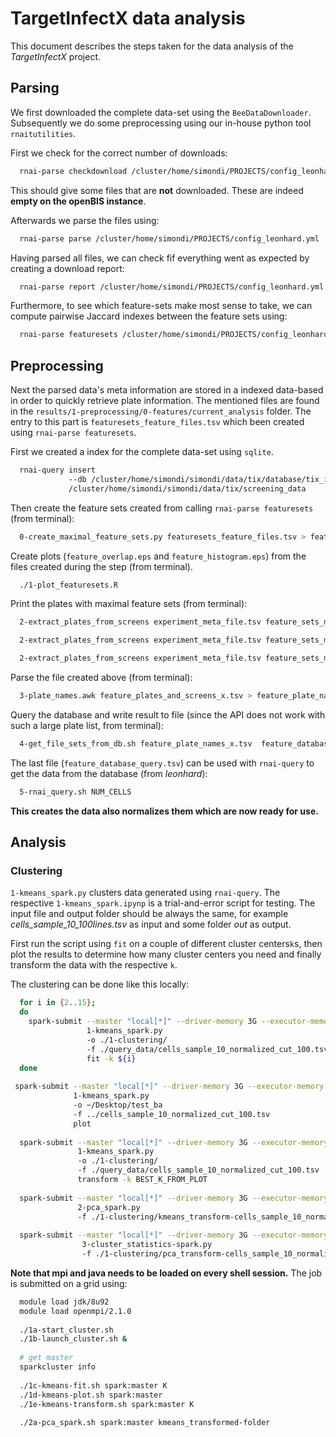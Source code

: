 # TargetInfectX data analysis

This document describes the steps taken for the data analysis of the *TargetInfectX* project.

## Parsing

We first downloaded the complete data-set using the `BeeDataDownloader`.
Subsequently we do some preprocessing using our in-house python tool `rnaitutilities`.

First we check for the correct number of downloads:

```bash
  rnai-parse checkdownload /cluster/home/simondi/PROJECTS/config_leonhard.yml
```

This should give some files that are **not** downloaded. These are indeed **empty on the openBIS instance**.

Afterwards we parse the files using:

```bash
  rnai-parse parse /cluster/home/simondi/PROJECTS/config_leonhard.yml
```

Having parsed all files, we can check fif everything went as expected by creating a download report:

```bash
  rnai-parse report /cluster/home/simondi/PROJECTS/config_leonhard.yml
```

Furthermore, to see which feature-sets make most sense to take, we can compute pairwise Jaccard indexes between the feature sets using:

```bash
  rnai-parse featuresets /cluster/home/simondi/PROJECTS/config_leonhard.yml
```

## Preprocessing

Next the parsed data's meta information are stored in a indexed data-based in
order to quickly retrieve plate information. The mentioned files are found in the 
`results/1-preprocessing/0-features/current_analysis` folder. 
The entry to this part is `featuresets_feature_files.tsv` which been created using `rnai-parse featuresets`.
 
First we created a index for the complete data-set using `sqlite`.  
```bash
  rnai-query insert 
             --db /cluster/home/simondi/simondi/data/tix/database/tix_index.db 
             /cluster/home/simondi/simondi/data/tix/screening_data
``` 

Then create the feature sets created from calling `rnai-parse featuresets` (from terminal):
```bash
  0-create_maximal_feature_sets.py featuresets_feature_files.tsv > feature_sets_max.tsv
```

Create plots (`feature_overlap.eps` and `feature_histogram.eps`) from the files created during the step (from terminal).
```bash
  ./1-plot_featuresets.R
```

Print the plates with maximal feature sets (from terminal):
```bash
  2-extract_plates_from_screens experiment_meta_file.tsv feature_sets_max.tsv 100 > feature_plates_and_screens_100.tsv

  2-extract_plates_from_screens experiment_meta_file.tsv feature_sets_max.tsv 250 > feature_plates_and_screens_250.tsv

  2-extract_plates_from_screens experiment_meta_file.tsv feature_sets_max.tsv 500 > feature_plates_and_screens_500.tsv
```

Parse the file created above (from terminal):
```bash
  3-plate_names.awk feature_plates_and_screens_x.tsv > feature_plate_names_x.tsv
```

Query the database and write result to file (since the API does not work with such a large plate list, from terminal):
```bash
  4-get_file_sets_from_db.sh feature_plate_names_x.tsv  feature_database_query_x.tsv
```

The last file (`feature_database_query.tsv`) can be used with `rnai-query` to get the data from the database (from *leonhard*):
```bash
  5-rnai_query.sh NUM_CELLS
```

**This creates the data also normalizes them which are now ready for use.**

## Analysis

### Clustering

`1-kmeans_spark.py` clusters data generated using `rnai-query`. The respective
`1-kmeans_spark.ipynp` is a trial-and-error script for testing.
The input file and output folder should be always the same, for example *cells_sample_10_100lines.tsv* as input and some folder *out* as output.
 
First run the script using `fit` on a couple of different cluster centers`k`s, 
then plot the results to determine how many cluster centers you need and 
finally transform the data with the respective `k`.

The clustering can be done like this locally:
```bash
  for i in {2..15};
  do
    spark-submit --master "local[*]" --driver-memory 3G --executor-memory 6G 
                 1-kmeans_spark.py 
                 -o ./1-clustering/ 
                 -f ./query_data/cells_sample_10_normalized_cut_100.tsv 
                 fit -k ${i}
  done
               
 spark-submit --master "local[*]" --driver-memory 3G --executor-memory 6G 
              1-kmeans_spark.py 
              -o ~/Desktop/test_ba 
              -f ../cells_sample_10_normalized_cut_100.tsv 
              plot
               
  spark-submit --master "local[*]" --driver-memory 3G --executor-memory 6G 
               1-kmeans_spark.py 
               -o ./1-clustering/ 
               -f ./query_data/cells_sample_10_normalized_cut_100.tsv 
               transform -k BEST_K_FROM_PLOT
               
  spark-submit --master "local[*]" --driver-memory 3G --executor-memory 6G 
               2-pca_spark.py                
               -f ./1-clustering/kmeans_transform-cells_sample_10_normalized_cut_100_K005
    
  spark-submit --master "local[*]" --driver-memory 3G --executor-memory 6G 
                3-cluster_statistics-spark.py                
                -f ./1-clustering/pca_transform-cells_sample_10_normalized_cut_100_K005
```

**Note that mpi and java needs to be loaded on every shell session.** The job is submitted on a grid using:

```bash
  module load jdk/8u92
  module load openmpi/2.1.0
  
  ./1a-start_cluster.sh
  ./1b-launch_cluster.sh & 
  
  # get master
  sparkcluster info
   
  ./1c-kmeans-fit.sh spark:master K
  ./1d-kmeans-plot.sh spark:master
  ./1e-kmeans-transform.sh spark:master K
  
  ./2a-pca_spark.sh spark:master kmeans_transformed-folder
```
